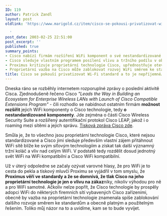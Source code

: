 ```yaml
---
ID: 119
author: Patrick Zandl
layout: post
oldlink: 'https://www.marigold.cz/item/cisco-se-pokousi-privatizovat-wi-fi-standard-a-to-je-neprijemne

  '
post_date: 2003-02-25 22:51:00
post_excerpt: ''
published: true
summary_points:
- Cisco nabízí firmám rozšíření WiFi komponent o své nestandardizované technologie.
- Cisco sleduje vlastním programem posílení vlivu a tržního podílu v oblasti WiFi.
- Proximus kritizuje proprietární technologie Cisco, upřednostňuje otevřené standardy.
- Proprietární vazba na Cisco může zablokovat rozvoj WiFi směrem ke standardům.
title: Cisco se pokouší privatizovat Wi-Fi standard a to je nepříjemné…
---
```


<p>
Dneska ráno se rozběhly internetem rozporuplné zprávy o poslední aktivitě Cisca. Zjednodušeně řečeno Cisco <EM>"Leads the Way in Building an Ecosystem for Enterprise Wireless LANs with Launch of Cisco Compatible Extensions Program"</EM> - čili rozhodlo se nabídnout ostatním firmám <STRONG>možnost rozšířit</STRONG> jejich WiFi komponenty o Cisco technologie, tedy <STRONG>o nestandardizované komponenty</STRONG>. Jde zejména o části Cisco Wireless Security Suite a rozšířený autentifikační protokol Cisco LEAP, jakož i o roaming mezi sítěmi a jejich správu. <A href="http://newsroom.cisco.com/dlls/prod_022403.html" target=_blank>Tisková zpráva Cisco zde</A>. </p>

<p>
Smůla je, že to všechno jsou proprietární technologie Cisco, které nejsou standardizované a Cisco jimi sleduje především vlastní zájem přitáhnout WiFi sítě blíže ke svým síťovým technologiím a získat tak další významný tržní koláč a vliv nad celým WiFi. V podstatě tedy rozdělit dosud jednotný svět WiFi na WiFi kompatibilní a Cisco WiFi kompatibilní. </p>

<p>
Už v úterý odpoledne se začaly ozývat varovné hlasy, že pro WiFi je to cesta do pekla a tiskový mluvčí Proximu se vyjádřil v tom smyslu, že <STRONG>Proximus věří ve standardy a že se domnívá, že tlak Cisco na jeho proprietární technologie je jen o vlivu na zákaz</STRONG>níky, nikoliv výhodou pro ně a pro WiFi samotné. Ačkoliv nelze popřít, že Cisco technologie by prospěly adopci WiFi do některých firemních sítí vybavených Cisco zařízeními, obecně by vazba na proprietární technologie znamenala spíše zablokování dalšího rozvoje směrem ke standardům a obecně platným a použitelným řešením. Toliko můj názor na to a uvidíme, kam se to bude vyvíjet. </p>